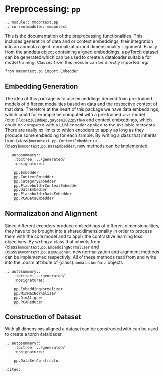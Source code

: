 # Preprocessing: `pp`

```{eval-rst}
.. module:: mmcontext.pp
.. currentmodule:: mmcontext

```

This is the documentation of the preprocessing functionalities. This includes generation of data and or context embeddings, their integration into an anndata object, normalization and dimensionality alignment. Finally from the anndata object containing aligned embeddings, a pyTorch dataset can be generated which can be used to create a dataloader suitable for model training.
Classes from this module can be directly imported. eg:

```
from mmcontext.pp import Embedder
```

## Embedding Generation

The idea of this package is to use embeddings derived from pre-trained models of different modalities based on data and the respective context of that data. Therefore at the heart
of this package we have data embeddings, which could for example be computed with a pre-trained `scvi` model {cite:t}`lopez2018deep,gayoso2022python` and context embeddings, which could be computed with a LLM encoder applied to the available metadata. There are really no limits to which encoders to apply as long as they produce some embedding for each sample. By writing a class that inherits from {class}`mmcontext.pp.ContextEmbedder` or {class}`mmcontext.pp.DataEmbedder`, new methods can be implemented.

```{eval-rst}
.. autosummary::
    :toctree: ../generated/
    :nosignatures:

    pp.Embedder
    pp.ContextEmbedder
    pp.CategoryEmbedder
    pp.PlaceholderContextEmbedder
    pp.DataEmbedder
    pp.PlaceholderDataEmbedder
    pp.PCADataEmbedder
```

## Normalization and Alignment

Since different encoders produce embeddings of different dimensionalities, they have to be brought into a shared dimensionality in order to process them with the core model and to apply the contrastive learning loss objectives. By writing a class that inherits from {class}`mmcontext.pp.EmbeddingNormalizer` and {class}`mmcontext.pp.DimAligner`, new normalization and alignment methods can be implemented respectivly. All of these methods read from and write into the .obsm attribute of {class}`anndata.AnnData` objects.

```{eval-rst}
.. autosummary::
    :toctree: ../generated/
    :nosignatures:

    pp.EmbeddingNormalizer
    pp.MinMaxNormalizer
    pp.DimAligner
    pp.PCAReducer
```

## Construction of Dataset

With all dimensions aligned a dataset can be constructed with can be used to create a torch dataloader.

```{eval-rst}
.. autosummary::
    :toctree: ../generated/
    :nosignatures:

    pp.DataSetConstructor
```

```{bibliography}
:cited:
```
